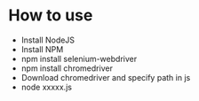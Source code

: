 # How to use
- Install NodeJS
- Install NPM
- npm install selenium-webdriver
- npm install chromedriver
- Download chromedriver and specify path in js
- node xxxxx.js
